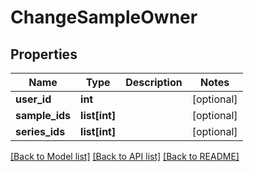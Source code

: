 # ChangeSampleOwner

## Properties
Name | Type | Description | Notes
------------ | ------------- | ------------- | -------------
**user_id** | **int** |  | [optional] 
**sample_ids** | **list[int]** |  | [optional] 
**series_ids** | **list[int]** |  | [optional] 

[[Back to Model list]](../README.md#documentation-for-models) [[Back to API list]](../README.md#documentation-for-api-endpoints) [[Back to README]](../README.md)


